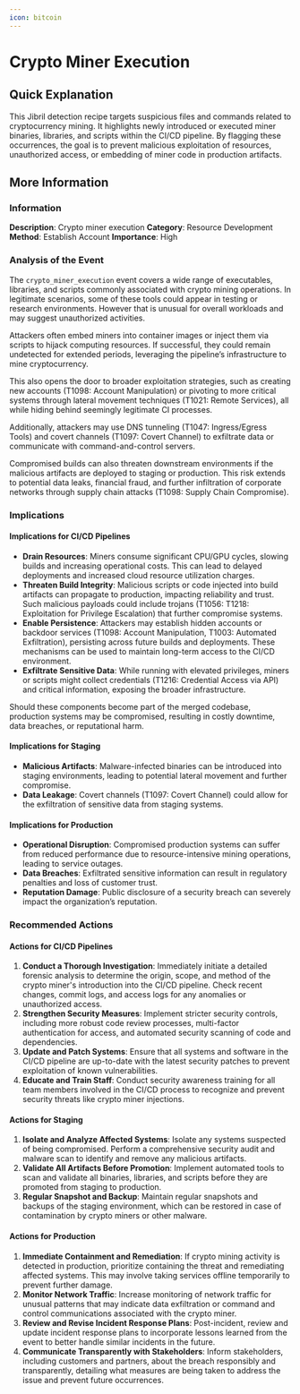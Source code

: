 ```yaml
---
icon: bitcoin
---
```


# Crypto Miner Execution

## Quick Explanation

This Jibril detection recipe targets suspicious files and commands related to cryptocurrency mining. It highlights newly introduced or executed miner binaries, libraries, and scripts within the CI/CD pipeline. By flagging these occurrences, the goal is to prevent malicious exploitation of resources, unauthorized access, or embedding of miner code in production artifacts.

## More Information

### Information

**Description**: Crypto miner execution **Category**: Resource Development **Method**: Establish Account **Importance**: High

### Analysis of the Event

The `crypto_miner_execution` event covers a wide range of executables, libraries, and scripts commonly associated with crypto mining operations. In legitimate scenarios, some of these tools could appear in testing or research environments. However that is unusual for overall workloads and may suggest unauthorized activities.

Attackers often embed miners into container images or inject them via scripts to hijack computing resources. If successful, they could remain undetected for extended periods, leveraging the pipeline’s infrastructure to mine cryptocurrency.

This also opens the door to broader exploitation strategies, such as creating new accounts (T1098: Account Manipulation) or pivoting to more critical systems through lateral movement techniques (T1021: Remote Services), all while hiding behind seemingly legitimate CI processes.

Additionally, attackers may use DNS tunneling (T1047: Ingress/Egress Tools) and covert channels (T1097: Covert Channel) to exfiltrate data or communicate with command-and-control servers.

Compromised builds can also threaten downstream environments if the malicious artifacts are deployed to staging or production. This risk extends to potential data leaks, financial fraud, and further infiltration of corporate networks through supply chain attacks (T1098: Supply Chain Compromise).

### Implications

#### Implications for CI/CD Pipelines

* **Drain Resources**: Miners consume significant CPU/GPU cycles, slowing builds and increasing operational costs. This can lead to delayed deployments and increased cloud resource utilization charges.
* **Threaten Build Integrity**: Malicious scripts or code injected into build artifacts can propagate to production, impacting reliability and trust. Such malicious payloads could include trojans (T1056: T1218: Exploitation for Privilege Escalation) that further compromise systems.
* **Enable Persistence**: Attackers may establish hidden accounts or backdoor services (T1098: Account Manipulation, T1003: Automated Exfiltration), persisting across future builds and deployments. These mechanisms can be used to maintain long-term access to the CI/CD environment.
* **Exfiltrate Sensitive Data**: While running with elevated privileges, miners or scripts might collect credentials (T1216: Credential Access via API) and critical information, exposing the broader infrastructure.

Should these components become part of the merged codebase, production systems may be compromised, resulting in costly downtime, data breaches, or reputational harm.

#### Implications for Staging

* **Malicious Artifacts**: Malware-infected binaries can be introduced into staging environments, leading to potential lateral movement and further compromise.
* **Data Leakage**: Covert channels (T1097: Covert Channel) could allow for the exfiltration of sensitive data from staging systems.

#### Implications for Production

* **Operational Disruption**: Compromised production systems can suffer from reduced performance due to resource-intensive mining operations, leading to service outages.
* **Data Breaches**: Exfiltrated sensitive information can result in regulatory penalties and loss of customer trust.
* **Reputation Damage**: Public disclosure of a security breach can severely impact the organization’s reputation.

### Recommended Actions

#### Actions for CI/CD Pipelines

1. **Conduct a Thorough Investigation**: Immediately initiate a detailed forensic analysis to determine the origin, scope, and method of the crypto miner's introduction into the CI/CD pipeline. Check recent changes, commit logs, and access logs for any anomalies or unauthorized access.
2. **Strengthen Security Measures**: Implement stricter security controls, including more robust code review processes, multi-factor authentication for access, and automated security scanning of code and dependencies.
3. **Update and Patch Systems**: Ensure that all systems and software in the CI/CD pipeline are up-to-date with the latest security patches to prevent exploitation of known vulnerabilities.
4. **Educate and Train Staff**: Conduct security awareness training for all team members involved in the CI/CD process to recognize and prevent security threats like crypto miner injections.

#### Actions for Staging

1. **Isolate and Analyze Affected Systems**: Isolate any systems suspected of being compromised. Perform a comprehensive security audit and malware scan to identify and remove any malicious artifacts.
2. **Validate All Artifacts Before Promotion**: Implement automated tools to scan and validate all binaries, libraries, and scripts before they are promoted from staging to production.
3. **Regular Snapshot and Backup**: Maintain regular snapshots and backups of the staging environment, which can be restored in case of contamination by crypto miners or other malware.

#### Actions for Production

1. **Immediate Containment and Remediation**: If crypto mining activity is detected in production, prioritize containing the threat and remediating affected systems. This may involve taking services offline temporarily to prevent further damage.
2. **Monitor Network Traffic**: Increase monitoring of network traffic for unusual patterns that may indicate data exfiltration or command and control communications associated with the crypto miner.
3. **Review and Revise Incident Response Plans**: Post-incident, review and update incident response plans to incorporate lessons learned from the event to better handle similar incidents in the future.
4. **Communicate Transparently with Stakeholders**: Inform stakeholders, including customers and partners, about the breach responsibly and transparently, detailing what measures are being taken to address the issue and prevent future occurrences.
